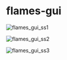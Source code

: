 # flames-gui
![flames_gui_ss1](https://user-images.githubusercontent.com/61022113/106862525-42dd1700-66ed-11eb-8f79-92ae91312d7d.png)

![flames_gui_ss2](https://user-images.githubusercontent.com/61022113/106862599-5a1c0480-66ed-11eb-85ce-1b6ee16fbc84.png)

![flames_gui_ss3](https://user-images.githubusercontent.com/61022113/106862669-715af200-66ed-11eb-96b6-91636ecf98bb.png)
